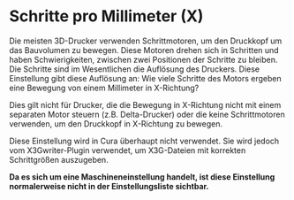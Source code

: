 Schritte pro Millimeter (X)
====
Die meisten 3D-Drucker verwenden Schrittmotoren, um den Druckkopf um das Bauvolumen zu bewegen. Diese Motoren drehen sich in Schritten und haben Schwierigkeiten, zwischen zwei Positionen der Schritte zu bleiben. Die Schritte sind im Wesentlichen die Auflösung des Druckers. Diese Einstellung gibt diese Auflösung an: Wie viele Schritte des Motors ergeben eine Bewegung von einem Millimeter in X-Richtung?

Dies gilt nicht für Drucker, die die Bewegung in X-Richtung nicht mit einem separaten Motor steuern (z.B. Delta-Drucker) oder die keine Schrittmotoren verwenden, um den Druckkopf in X-Richtung zu bewegen.

Diese Einstellung wird in Cura überhaupt nicht verwendet. Sie wird jedoch vom X3Gwriter-Plugin verwendet, um X3G-Dateien mit korrekten Schrittgrößen auszugeben.

**Da es sich um eine Maschineneinstellung handelt, ist diese Einstellung normalerweise nicht in der Einstellungsliste sichtbar.**